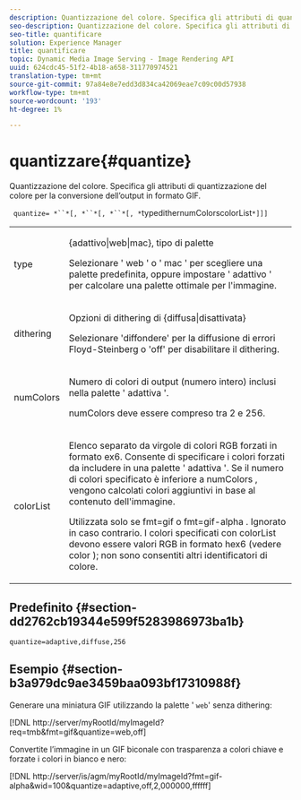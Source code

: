 ```yaml
---
description: Quantizzazione del colore. Specifica gli attributi di quantizzazione del colore per la conversione dell’output in formato GIF.
seo-description: Quantizzazione del colore. Specifica gli attributi di quantizzazione del colore per la conversione dell’output in formato GIF.
seo-title: quantificare
solution: Experience Manager
title: quantificare
topic: Dynamic Media Image Serving - Image Rendering API
uuid: 624cdc45-51f2-4b18-a658-311770974521
translation-type: tm+mt
source-git-commit: 97a84e8e7edd3d834ca42069eae7c09c00d57938
workflow-type: tm+mt
source-wordcount: '193'
ht-degree: 1%

---
```



# quantizzare{#quantize}

Quantizzazione del colore. Specifica gli attributi di quantizzazione del colore per la conversione dell’output in formato GIF.

` quantize= *``*[, *``*[, *``*[, *`typedithernumColorscolorList`*]]]`

<table id="simpletable_6BF155FCB8224E7EBFC8D8375AD26A71"> 
 <tr class="strow"> 
  <td class="stentry"> <p> <span class="codeph"> <span class="varname"> type  </span> </span> </p> </td> 
  <td class="stentry"> <p> <span class="codeph"> {adattivo|web|mac}, tipo di  </span> palette </p> <p>Selezionare ' <span class="codeph"> web </span>' o ' <span class="codeph"> mac </span>' per scegliere una palette predefinita, oppure impostare ' <span class="codeph"> adattivo </span>' per calcolare una palette ottimale per l'immagine. </p> </td> 
 </tr> 
 <tr class="strow"> 
  <td class="stentry"> <p> <span class="codeph"> <span class="varname"> dithering  </span> </span> </p> </td> 
  <td class="stentry"> <p> <span class="codeph"> Opzioni di  </span> dithering di {diffusa|disattivata} </p> <p>Selezionare 'diffondere' per la diffusione di errori Floyd-Steinberg o 'off' per disabilitare il dithering. </p> </td> 
 </tr> 
 <tr class="strow"> 
  <td class="stentry"> <p> <span class="codeph"> <span class="varname"> numColors  </span> </span> </p> </td> 
  <td class="stentry"> <p>Numero di colori di output (numero intero) inclusi nella palette ' <span class="codeph"> adattiva </span>'. </p> <p> <span class="codeph"> <span class="varname"> numColors  </span> </span> deve essere compreso tra 2 e 256. </p> </td> 
 </tr> 
 <tr class="strow"> 
  <td class="stentry"> <p> <span class="codeph"> <span class="varname"> colorList  </span> </span> </p> </td> 
  <td class="stentry"> <p>Elenco separato da virgole di colori RGB forzati in formato ex6. Consente di specificare i colori forzati da includere in una palette ' <span class="codeph"> adattiva </span>'. Se il numero di colori specificato è inferiore a <span class="codeph"> numColors </span>, vengono calcolati colori aggiuntivi in base al contenuto dell'immagine. </p> <p>Utilizzata solo se <span class="codeph"> fmt=gif </span> o <span class="codeph"> fmt=gif-alpha </span>. Ignorato in caso contrario. I colori specificati con <span class="codeph"> <span class="varname"> colorList </span> </span> devono essere valori RGB in formato hex6 (vedere <span class="codeph"> color </span>); non sono consentiti altri identificatori di colore. </p> </td> 
 </tr> 
</table>

## Predefinito {#section-dd2762cb19344e599f5283986973ba1b}

`quantize=adaptive,diffuse,256`

## Esempio {#section-b3a979dc9ae3459baa093bf17310988f}

Generare una miniatura GIF utilizzando la palette &#39; `web`&#39; senza dithering:

[!DNL http://server/myRootId/myImageId?req=tmb&fmt=gif&quantize=web,off]

Convertite l’immagine in un GIF biconale con trasparenza a colori chiave e forzate i colori in bianco e nero:

[!DNL http://server/is/agm/myRootId/myImageId?fmt=gif-alpha&wid=100&quantize=adaptive,off,2,000000,ffffff]
